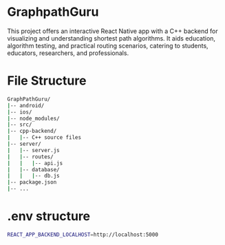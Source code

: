 # GraphpathGuru
This project offers an interactive React Native app with a C++ backend for visualizing and understanding shortest path algorithms. It aids education, algorithm testing, and practical routing scenarios, catering to students, educators, researchers, and professionals.


# File Structure

```bash 
GraphPathGuru/
|-- android/
|-- ios/
|-- node_modules/
|-- src/
|-- cpp-backend/
|   |-- C++ source files
|-- server/
|   |-- server.js
|   |-- routes/
|   |   |-- api.js
|   |-- database/
|   |   |-- db.js
|-- package.json
|-- ...

```

# .env structure

```bash 
REACT_APP_BACKEND_LOCALHOST=http://localhost:5000
```